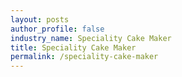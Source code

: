 ```yaml
---
layout: posts 
author_profile: false 
industry_name: Speciality Cake Maker
title: Speciality Cake Maker
permalink: /speciality-cake-maker
---
```


